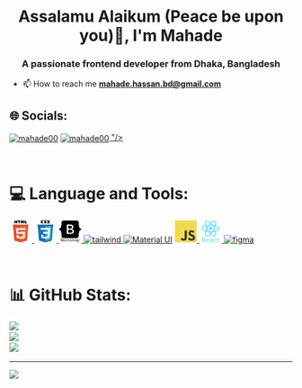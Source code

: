 <h1 align="center"> Assalamu Alaikum  (Peace be upon you)👋, I'm Mahade</h1>
<h3 align="center">A passionate frontend developer from Dhaka, Bangladesh</h3>

- 📫 How to reach me **mahade.hassan.bd@gmail.com**

## 🌐 Socials:
<p align="left">
<a href="https://linkedin.com/in/mahade00" target="blank"><img align="center" src="https://raw.githubusercontent.com/rahuldkjain/github-profile-readme-generator/master/src/images/icons/Social/linked-in-alt.svg" alt="mahade00" height="30" width="40" /></a> <a href="https://mahadeinfo.netlify.app/" target="blank"><img align="center" src="" alt="mahade00" height="30" width="40" src="<svg viewBox="0 0 24 24" fill="none" xmlns="http://www.w3.org/2000/svg"><g id="SVGRepo_bgCarrier" stroke-width="0"></g><g id="SVGRepo_tracerCarrier" stroke-linecap="round" stroke-linejoin="round"></g><g id="SVGRepo_iconCarrier"> <path fill-rule="evenodd" clip-rule="evenodd" d="M9.83824 18.4467C10.0103 18.7692 10.1826 19.0598 10.3473 19.3173C8.59745 18.9238 7.07906 17.9187 6.02838 16.5383C6.72181 16.1478 7.60995 15.743 8.67766 15.4468C8.98112 16.637 9.40924 17.6423 9.83824 18.4467ZM11.1618 17.7408C10.7891 17.0421 10.4156 16.1695 10.1465 15.1356C10.7258 15.0496 11.3442 15 12.0001 15C12.6559 15 13.2743 15.0496 13.8535 15.1355C13.5844 16.1695 13.2109 17.0421 12.8382 17.7408C12.5394 18.3011 12.2417 18.7484 12 19.0757C11.7583 18.7484 11.4606 18.3011 11.1618 17.7408ZM9.75 12C9.75 12.5841 9.7893 13.1385 9.8586 13.6619C10.5269 13.5594 11.2414 13.5 12.0001 13.5C12.7587 13.5 13.4732 13.5593 14.1414 13.6619C14.2107 13.1384 14.25 12.5841 14.25 12C14.25 11.4159 14.2107 10.8616 14.1414 10.3381C13.4732 10.4406 12.7587 10.5 12.0001 10.5C11.2414 10.5 10.5269 10.4406 9.8586 10.3381C9.7893 10.8615 9.75 11.4159 9.75 12ZM8.38688 10.0288C8.29977 10.6478 8.25 11.3054 8.25 12C8.25 12.6946 8.29977 13.3522 8.38688 13.9712C7.11338 14.3131 6.05882 14.7952 5.24324 15.2591C4.76698 14.2736 4.5 13.168 4.5 12C4.5 10.832 4.76698 9.72644 5.24323 8.74088C6.05872 9.20472 7.1133 9.68686 8.38688 10.0288ZM10.1465 8.86445C10.7258 8.95042 11.3442 9 12.0001 9C12.6559 9 13.2743 8.95043 13.8535 8.86447C13.5844 7.83055 13.2109 6.95793 12.8382 6.2592C12.5394 5.69894 12.2417 5.25156 12 4.92432C11.7583 5.25156 11.4606 5.69894 11.1618 6.25918C10.7891 6.95791 10.4156 7.83053 10.1465 8.86445ZM15.6131 10.0289C15.7002 10.6479 15.75 11.3055 15.75 12C15.75 12.6946 15.7002 13.3521 15.6131 13.9711C16.8866 14.3131 17.9412 14.7952 18.7568 15.2591C19.233 14.2735 19.5 13.1679 19.5 12C19.5 10.8321 19.233 9.72647 18.7568 8.74093C17.9413 9.20477 16.8867 9.6869 15.6131 10.0289ZM17.9716 7.46178C17.2781 7.85231 16.39 8.25705 15.3224 8.55328C15.0189 7.36304 14.5908 6.35769 14.1618 5.55332C13.9897 5.23077 13.8174 4.94025 13.6527 4.6827C15.4026 5.07623 16.921 6.08136 17.9716 7.46178ZM8.67765 8.55325C7.61001 8.25701 6.7219 7.85227 6.02839 7.46173C7.07906 6.08134 8.59745 5.07623 10.3472 4.6827C10.1826 4.94025 10.0103 5.23076 9.83823 5.5533C9.40924 6.35767 8.98112 7.36301 8.67765 8.55325ZM15.3224 15.4467C15.0189 16.637 14.5908 17.6423 14.1618 18.4467C13.9897 18.7692 13.8174 19.0598 13.6527 19.3173C15.4026 18.9238 16.921 17.9186 17.9717 16.5382C17.2782 16.1477 16.3901 15.743 15.3224 15.4467ZM12 21C16.9706 21 21 16.9706 21 12C21 7.02944 16.9706 3 12 3C7.02944 3 3 7.02944 3 12C3 16.9706 7.02944 21 12 21Z" fill="#080341"></path> </g></svg>"/></a>
</p><br/>

# 💻 Language and Tools:
<p align="left"> <a href="https://www.w3.org/html/" target="_blank" rel="noreferrer"> <img src="https://raw.githubusercontent.com/devicons/devicon/master/icons/html5/html5-original-wordmark.svg" alt="html5" width="40" height="40"/> </a>  <a href="https://www.w3schools.com/css/" target="_blank" rel="noreferrer"> <img src="https://raw.githubusercontent.com/devicons/devicon/master/icons/css3/css3-original-wordmark.svg" alt="css3" width="40" height="40"/> </a>    <a href="https://getbootstrap.com" target="_blank" rel="noreferrer"> <img src="https://raw.githubusercontent.com/devicons/devicon/master/icons/bootstrap/bootstrap-plain-wordmark.svg" alt="bootstrap" width="40" height="40"/> </a>   
    <a href="https://tailwindcss.com/" target="_blank" rel="noreferrer"> <img src="https://www.vectorlogo.zone/logos/tailwindcss/tailwindcss-icon.svg" alt="tailwind" width="40" height="40"/> </a>    <a href="https://mui.com/" target="_blank" rel="noreferrer"><img src="https://raw.githubusercontent.com/danielcranney/readme-generator/main/public/icons/skills/materialui-colored.svg" width="36" height="36" alt="Material UI" /></a>     <a href="https://developer.mozilla.org/en-US/docs/Web/JavaScript" target="_blank" rel="noreferrer"> <img src="https://raw.githubusercontent.com/devicons/devicon/master/icons/javascript/javascript-original.svg" alt="javascript" width="40" height="40"/> </a> 
  <a href="https://reactjs.org/" target="_blank" rel="noreferrer"> <img src="https://raw.githubusercontent.com/devicons/devicon/master/icons/react/react-original-wordmark.svg" alt="react" width="40" height="40"/> </a>
  <a href="https://www.figma.com/" target="_blank" rel="noreferrer"> <img src="https://www.vectorlogo.zone/logos/figma/figma-icon.svg" alt="figma" width="40" height="40"/> </a>  

</p><br/>

# 📊 GitHub Stats:
![](https://github-readme-stats.vercel.app/api?username=mahade00&theme=dark&hide_border=false&include_all_commits=false&count_private=false)<br/>
![](https://github-readme-streak-stats.herokuapp.com/?user=mahade00&theme=dark&hide_border=false)<br/>
![](https://github-readme-stats.vercel.app/api/top-langs/?username=mahade00&theme=dark&hide_border=false&include_all_commits=false&count_private=false&layout=compact)

---

 
[![](https://visitcount.itsvg.in/api?id=mahade00&icon=0&color=0)](https://visitcount.itsvg.in)

</p>




